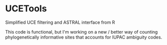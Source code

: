 # UCETools
 Simplified UCE filtering and ASTRAL interface from R

This code is functional, but I'm working on a new / better way of counting phylogenetically informative sites that accounts for IUPAC ambiguity codes.
